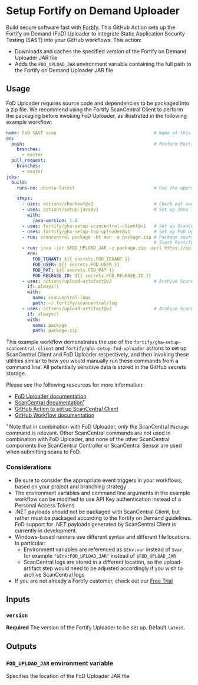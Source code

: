 # Setup Fortify on Demand Uploader

Build secure software fast with [Fortify](https://www.microfocus.com/en-us/solutions/application-security). This GitHub Action sets up the Fortify on Demand (FoD) Uploader to integrate Static Application Security Testing (SAST) into your GitHub workflows. This action:
* Downloads and caches the specified version of the Fortify on Demand Uploader JAR file
* Adds the `FOD_UPLOAD_JAR` environment variable containing the full path to the Fortify on Demand Uploader JAR file

## Usage

FoD Uploader requires source code and dependencies to be packaged into a zip file. We recommend using the Fortify ScanCentral Client to perform the packaging before invoking FoD Uploader, as illustrated in the following example workflow:

```yaml
name: FoD SAST scan                                     # Name of this workflow
on:
  push:                                                 # Perform Fortify SAST on push and/or pull requests
    branches:
      - master
  pull_request:
    branches:
      - master
jobs:                                                  
  build:
    runs-on: ubuntu-latest                              # Use the appropriate runner for building your source code

    steps:
      - uses: actions/checkout@v2                       # Check out source code
      - uses: actions/setup-java@v1                     # Set up Java 1.8; required by ScanCentral Client and FoD Uploader
        with:
          java-version: 1.8
      - uses: fortify/gha-setup-scancentral-client@v1   # Set up ScanCentral Client and add to system path
      - uses: fortify/gha-setup-fod-uploader@v1         # Set up FoD Uploader, set FOD_UPLOAD_JAR variable
      - run: scancentral package -bt mvn -o package.zip # Package source code using ScanCentral Client
                                                        # Start Fortify on Demand SAST scan:
      - run: java -jar $FOD_UPLOAD_JAR -z package.zip -aurl https://api.ams.fortify.com/ -purl https://ams.fortify.com/ -rid "$FOD_RELEASE_ID" -tc "$FOD_TENANT" -uc "$FOD_USER" "$FOD_PAT" -ep 2 -pp 1
        env:                                            
          FOD_TENANT: ${{ secrets.FOD_TENANT }}
          FOD_USER: ${{ secrets.FOD_USER }}
          FOD_PAT: ${{ secrets.FOD_PAT }}
          FOD_RELEASE_ID: ${{ secrets.FOD_RELEASE_ID }} 
      - uses: actions/upload-artifact@v2                # Archive ScanCentral logs for debugging purposes
        if: always()
        with:
          name: scancentral-logs
          path: ~/.fortify/scancentral/log
      - uses: actions/upload-artifact@v2                # Archive ScanCentral package for debugging purposes
        if: always()
        with:
          name: package
          path: package.zip
```

This example workflow demonstrates the use of the `fortify/gha-setup-scancentral-client` and `fortify/gha-setup-fod-uploader` actions to set up ScanCentral Client and FoD Uploader respectively, 
and then invoking these utilities similar to how you would manually run these commands from a command line. All potentially sensitive data is stored in the GitHub secrets storage.

Please see the following resources for more information:

* [FoD Uploader documentation](https://github.com/fod-dev/fod-uploader-java)
* [ScanCentral documentation¹](https://www.microfocus.com/documentation/fortify-software-security-center/2010/ScanCentral_Help_20.1.0/index.htm#CLI.htm%3FTocPath%3DFortify%2520ScanCentral%2520Command%2520Options%7C_____0)  
* [GitHub Action to set up ScanCentral Client](https://github.com/fortify/gha-setup-scancentral-client)
* [GitHub Workflow documentation](https://docs.github.com/en/actions/configuring-and-managing-workflows/configuring-a-workflow)

¹ Note that in combination with FoD Uploader, *only* the ScanCentral `Package` command is relevant. Other ScanCentral commands are not used in combination with FoD Uploader, and none of the other ScanCentral components like ScanCentral Controller or ScanCentral Sensor are used when submitting scans to FoD.

### Considerations

* Be sure to consider the appropriate event triggers in your workflows, based on your project and branching strategy
* The environment variables and command line arguments in the example workflow can be modified to use API Key authentication instead of a Personal Access Tokens
* .NET payloads should not be packaged with ScanCentral Client, but rather must be packaged according to the Fortify on Demand guidelines. FoD support for .NET payloads generated by ScanCentral Client is currently in development.
* Windows-based runners use different syntax and different file locations. In particular:
    * Environment variables are referenced as `$Env:var` instead of `$var`, for example `"$Env:FOD_UPLOAD_JAR"` instead of `$FOD_UPLOAD_JAR`
    * ScanCentral logs are stored in a different location, so the upload-artifact step would need to be adjusted accordingly if you wish to archive ScanCentral logs
* If you are not already a Fortify customer, check out our [Free Trial](https://www.microfocus.com/en-us/products/application-security-testing/free-trial)


## Inputs

### `version`
**Required** The version of the Fortify Uploader to be set up. Default `latest`.

## Outputs

### `FOD_UPLOAD_JAR` environment variable
Specifies the location of the FoD Uploader JAR file
